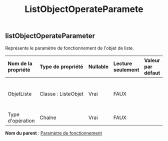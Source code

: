﻿---
title: ListObjectOperateParamete
second_title: Aspose.Cells Cloud Documen
type: docs
url: /fr/specification/model/listobjectoperateparameter/
description: "Aspose.Cells Spécification du modèle cloud : ListObjectOperateParameter. Gérez sans effort Excel et d'autres feuilles de calcul avec des fonctionnalités telles que l'ouverture, la génération, l'édition, le fractionnement, la fusion, la comparaison et la conversion."
kwords: Excel, Office, feuille de calcul, Cloud REST API, ListObjectOperateParameter
weight: 50
---
## **listObjectOperateParameter**

 Représente le paramètre de fonctionnement de l'objet de liste.

| Nom de la propriété| Type de propriété| Nullable| Lecture seulement| Valeur par défaut| Description|
|:- |:- |:- |:- |:- |:- |
| ObjetListe| Classe : ListeObjet| Vrai| FAUX|| Représente l'objet de liste de l'objet d'opération.|
| Type d'opération| Chaîne| Vrai| FAUX|||

**Nom du parent** : [Paramètre de fonctionnement](/specification/model/operateparameter)

